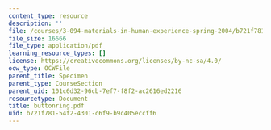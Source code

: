 ```yaml
---
content_type: resource
description: ''
file: /courses/3-094-materials-in-human-experience-spring-2004/b721f78154f24301c6f9b9c405eccff6_buttonring.pdf
file_size: 16666
file_type: application/pdf
learning_resource_types: []
license: https://creativecommons.org/licenses/by-nc-sa/4.0/
ocw_type: OCWFile
parent_title: Specimen
parent_type: CourseSection
parent_uid: 101c6d32-96cb-7ef7-f8f2-ac2616ed2216
resourcetype: Document
title: buttonring.pdf
uid: b721f781-54f2-4301-c6f9-b9c405eccff6
---
```

